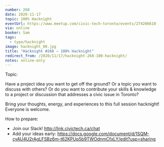 ```yaml
---
number: 268
date: 2020-11-17
topic: 100% Hacknight
eventUrl: https://www.meetup.com/civic-tech-toronto/events/274206610
via: online
booker: Sam
tags:
  - type/hacknight
image: hacknight_00.jpg
title: "Hacknight #268 – 100% Hacknight"
redirect_from: /2020/11/17/hacknight-268-100-hacknight/
notes: online-only
---
```


Topic:

Have a project idea you want to get off the ground? Or a topic you want to discuss with others? Or do you want to contribute your skills & knowledge to a project or discussion that addresses a civic issue in Toronto?

Bring your thoughts, energy, and experiences to this full session hacknight! Everyone is welcome.

How to prepare:
- Join our Slack! http://link.civictech.ca/chat
- Add your ideas early: https://docs.google.com/document/d/1SQM-cyAU4U2rAgLFSBz6m-t62KPUp5b9TWOdnmCfxLY/edit?usp=sharing

